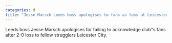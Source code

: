 ```yaml
---
categories: d
title: "Jesse Marsch Leeds boss apologises to fans as loss at Leicester puts them in relegation trouble"
---
```

Leeds boss Jesse Marsch apologises for failing to acknowledge club"s fans after 2-0 loss to fellow strugglers Leicester City.